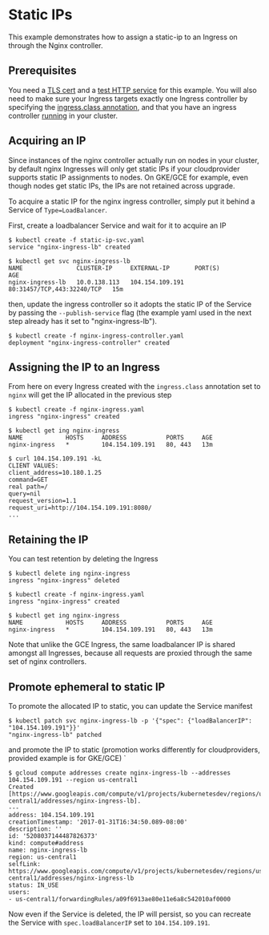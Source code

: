 # Static IPs

This example demonstrates how to assign a static-ip to an Ingress on through the Nginx controller.

## Prerequisites

You need a [TLS cert](../PREREQUISITES.md#tls-certificates) and a [test HTTP service](../PREREQUISITES.md#test-http-service) for this example.
You will also need to make sure your Ingress targets exactly one Ingress
controller by specifying the [ingress.class annotation](../../user-guide/multiple-ingress.md),
and that you have an ingress controller [running](../../deploy) in your cluster.

## Acquiring an IP

Since instances of the nginx controller actually run on nodes in your cluster,
by default nginx Ingresses will only get static IPs if your cloudprovider
supports static IP assignments to nodes. On GKE/GCE for example, even though
nodes get static IPs, the IPs are not retained across upgrade.

To acquire a static IP for the nginx ingress controller, simply put it
behind a Service of `Type=LoadBalancer`.

First, create a loadbalancer Service and wait for it to acquire an IP

```console
$ kubectl create -f static-ip-svc.yaml
service "nginx-ingress-lb" created

$ kubectl get svc nginx-ingress-lb
NAME               CLUSTER-IP     EXTERNAL-IP       PORT(S)                      AGE
nginx-ingress-lb   10.0.138.113   104.154.109.191   80:31457/TCP,443:32240/TCP   15m
```

then, update the ingress controller so it adopts the static IP of the Service
by passing the `--publish-service` flag (the example yaml used in the next step
already has it set to "nginx-ingress-lb").

```console
$ kubectl create -f nginx-ingress-controller.yaml
deployment "nginx-ingress-controller" created
```

## Assigning the IP to an Ingress

From here on every Ingress created with the `ingress.class` annotation set to
`nginx` will get the IP allocated in the previous step

```console
$ kubectl create -f nginx-ingress.yaml
ingress "nginx-ingress" created

$ kubectl get ing nginx-ingress
NAME            HOSTS     ADDRESS           PORTS     AGE
nginx-ingress   *         104.154.109.191   80, 443   13m

$ curl 104.154.109.191 -kL
CLIENT VALUES:
client_address=10.180.1.25
command=GET
real path=/
query=nil
request_version=1.1
request_uri=http://104.154.109.191:8080/
...
```

## Retaining the IP

You can test retention by deleting the Ingress

```console
$ kubectl delete ing nginx-ingress
ingress "nginx-ingress" deleted

$ kubectl create -f nginx-ingress.yaml
ingress "nginx-ingress" created

$ kubectl get ing nginx-ingress
NAME            HOSTS     ADDRESS           PORTS     AGE
nginx-ingress   *         104.154.109.191   80, 443   13m
```

Note that unlike the GCE Ingress, the same loadbalancer IP is shared amongst all
Ingresses, because all requests are proxied through the same set of nginx
controllers.

## Promote ephemeral to static IP

To promote the allocated IP to static, you can update the Service manifest

```console
$ kubectl patch svc nginx-ingress-lb -p '{"spec": {"loadBalancerIP": "104.154.109.191"}}'
"nginx-ingress-lb" patched
```

and promote the IP to static (promotion works differently for cloudproviders,
provided example is for GKE/GCE)
`
```console
$ gcloud compute addresses create nginx-ingress-lb --addresses 104.154.109.191 --region us-central1
Created [https://www.googleapis.com/compute/v1/projects/kubernetesdev/regions/us-central1/addresses/nginx-ingress-lb].
---
address: 104.154.109.191
creationTimestamp: '2017-01-31T16:34:50.089-08:00'
description: ''
id: '5208037144487826373'
kind: compute#address
name: nginx-ingress-lb
region: us-central1
selfLink: https://www.googleapis.com/compute/v1/projects/kubernetesdev/regions/us-central1/addresses/nginx-ingress-lb
status: IN_USE
users:
- us-central1/forwardingRules/a09f6913ae80e11e6a8c542010af0000
```

Now even if the Service is deleted, the IP will persist, so you can recreate the
Service with `spec.loadBalancerIP` set to `104.154.109.191`.

